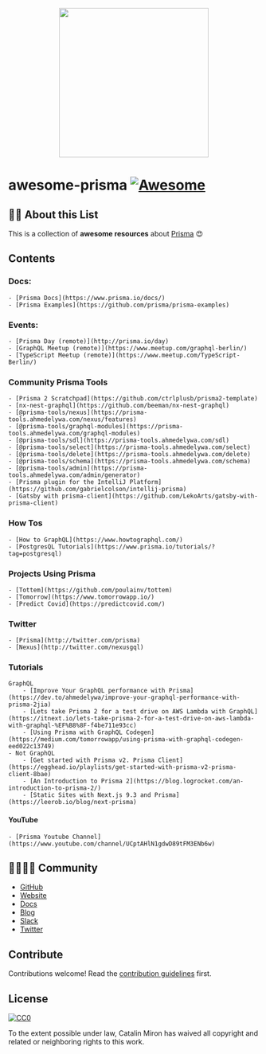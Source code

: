 <p align="center">
    <img src="https://camo.githubusercontent.com/c7f49c483a3c5a145ff55c7331520a65e12abff2/68747470733a2f2f692e696d6775722e636f6d2f774434725674342e706e67" width="300"/>
</p>

# awesome-prisma [![Awesome](https://awesome.re/badge.svg)](https://awesome.re)


## :tipping_hand_woman: About this List

This is a collection of **awesome resources** about [Prisma](https://www.prisma.io/ "Build a GraphQL server with any database") :heart_eyes:

## Contents

### Docs:
    - [Prisma Docs](https://www.prisma.io/docs/)
    - [Prisma Examples](https://github.com/prisma/prisma-examples)
   
### Events:
    - [Prisma Day (remote)](http://prisma.io/day)
    - [GraphQL Meetup (remote)](https://www.meetup.com/graphql-berlin/)
    - [TypeScript Meetup (remote)](https://www.meetup.com/TypeScript-Berlin/)
   
### Community Prisma Tools
    - [Prisma 2 Scratchpad](https://github.com/ctrlplusb/prisma2-template)
    - [nx-nest-graphql](https://github.com/beeman/nx-nest-graphql)
    - [@prisma-tools/nexus](https://prisma-tools.ahmedelywa.com/nexus/features)
    - [@prisma-tools/graphql-modules](https://prisma-tools.ahmedelywa.com/graphql-modules)
    - [@prisma-tools/sdl](https://prisma-tools.ahmedelywa.com/sdl)
    - [@prisma-tools/select](https://prisma-tools.ahmedelywa.com/select)
    - [@prisma-tools/delete](https://prisma-tools.ahmedelywa.com/delete)
    - [@prisma-tools/schema](https://prisma-tools.ahmedelywa.com/schema)
    - [@prisma-tools/admin](https://prisma-tools.ahmedelywa.com/admin/generator)
    - [Prisma plugin for the IntelliJ Platform](https://github.com/gabrielcolson/intellij-prisma)
    - [Gatsby with prisma-client](https://github.com/LekoArts/gatsby-with-prisma-client)
    
### How Tos
    - [How to GraphQL](https://www.howtographql.com/)
    - [PostgresQL Tutorials](https://www.prisma.io/tutorials/?tag=postgresql)
    
### Projects Using Prisma
    - [Tottem](https://github.com/poulainv/tottem)
    - [Tomorrow](https://www.tomorrowapp.io/)
    - [Predict Covid](https://predictcovid.com/)
   
### Twitter
    - [Prisma](http://twitter.com/prisma)
    - [Nexus](http://twitter.com/nexusgql)
    
### Tutorials
    GraphQL
        - [Improve Your GraphQL performance with Prisma](https://dev.to/ahmedelywa/improve-your-graphql-performance-with-prisma-2jia)
        - [Lets take Prisma 2 for a test drive on AWS Lambda with GraphQL](https://itnext.io/lets-take-prisma-2-for-a-test-drive-on-aws-lambda-with-graphql-%EF%B8%8F-f4be711e93cc)
        - [Using Prisma with GraphQL Codegen](https://medium.com/tomorrowapp/using-prisma-with-graphql-codegen-eed022c13749)
    - Not GraphQL
        - [Get started with Prisma v2. Prisma Client](https://egghead.io/playlists/get-started-with-prisma-v2-prisma-client-8bae)
        - [An Introduction to Prisma 2](https://blog.logrocket.com/an-introduction-to-prisma-2/)
        - [Static Sites with Next.js 9.3 and Prisma](https://leerob.io/blog/next-prisma)
#### YouTube
    - [Prisma Youtube Channel](https://www.youtube.com/channel/UCptAHlN1gdwD89tFM3ENb6w)

## :family_man_woman_girl_boy:  Community

- [GitHub](https://github.com/prisma/prisma/)
- [Website](https://prisma.io)
- [Docs](https://prisma.io/docs/)
- [Blog](https://prisma.io/blog)
- [Slack](https://slack.prisma.io/)
- [Twitter](https://twitter.com/prisma)

## Contribute

Contributions welcome! Read the [contribution guidelines](contributing.md) first.


## License

[![CC0](http://mirrors.creativecommons.org/presskit/buttons/88x31/svg/cc-zero.svg)](http://creativecommons.org/publicdomain/zero/1.0)

To the extent possible under law, Catalin Miron has waived all copyright and
related or neighboring rights to this work.
